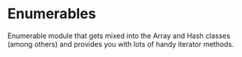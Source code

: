 # Enumerables
Enumerable module that gets mixed into the Array and Hash classes (among others) and provides you with lots of handy iterator methods.
